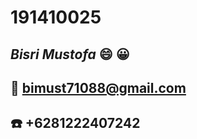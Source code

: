# 191410025

## ***Bisri Mustofa*** :smile: :grinning:
## :e-mail: [bimust71088@gmail.com](https://bimust71088@gmail.com)
## :phone: +6281222407242

